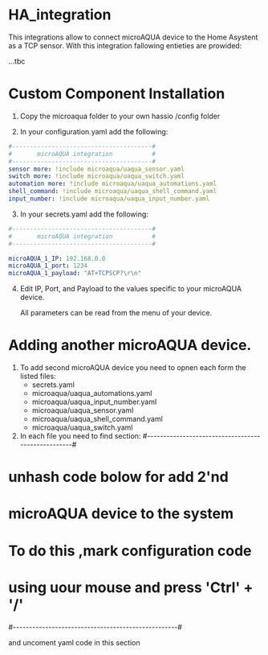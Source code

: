# HA_integration
This integrations allow to connect microAQUA device to the Home Asystent as a TCP sensor. 
With this integration fallowing entieties are prowided: 

...tbc

# Custom Component Installation
  1. Copy the microaqua folder to your own hassio /config folder
  
  3. In your configuration.yaml add the following:
   ```yaml
   #---------------------------------------#
   #       microAQUA integration           #
   #---------------------------------------#
   sensor more: !include microaqua/uaqua_sensor.yaml
   switch more: !include microaqua/uaqua_switch.yaml
   automation more: !include microaqua/uaqua_automations.yaml
   shell_command: !include microaqua/uaqua_shell_command.yaml
   input_number: !include microaqua/uaqua_input_number.yaml
   ```
  3. In your secrets.yaml add the following:
  ```yaml
  #---------------------------------------#
  #       microAQUA integration           #
  #---------------------------------------#

  microAQUA_1_IP: 192.168.0.0
  microAQUA_1_port: 1234
  microAQUA_1_payload: "AT+TCPSCP?\r\n"
  ```
  4. Edit IP, Port, and Payload to the values specific to your microAQUA device.
      
      All parameters can be read from the menu of your device.
      
 # Adding another microAQUA device.   
 1. To add second microAQUA device you need to opnen each form the listed files: 
    - secrets.yaml
    - microaqua/uaqua_automations.yaml
    - microaqua/uaqua_input_number.yaml
    - microaqua/uaqua_sensor.yaml
    - microaqua/uaqua_shell_command.yaml
    - microaqua/uaqua_switch.yaml
 2. In each file you need to find section: 
#---------------------------------------------------#
#           unhash code bolow for add 2'nd          #
#           microAQUA device to the system          #
#                                                   #
#       To do this ,mark configuration code         #
#       using uour mouse and press 'Ctrl' + '/'     #
#---------------------------------------------------#

and uncoment yaml code in this section
    
 
  
    
    
